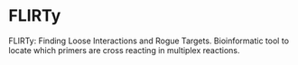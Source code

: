 # FLIRTy
FLIRTy: Finding Loose Interactions and Rogue Targets. Bioinformatic tool to locate which primers are cross reacting in multiplex reactions.
